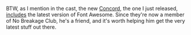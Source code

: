 BTW, as I mention in the cast, the new <a href="https://github.com/scripting/concord">Concord</a>, the one I just released, <a href="https://github.com/scripting/concord/tree/master/libraries">includes</a> the latest version of Font Awesome. Since they're now a member of No Breakage Club, he's a friend, and it's worth helping him get the very latest stuff out there. 
